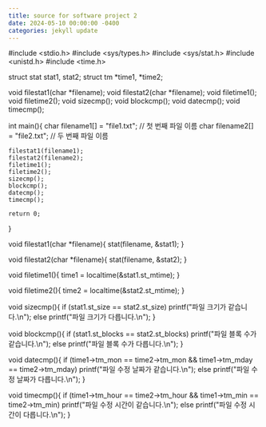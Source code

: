```yaml
---
title: source for software project 2
date: 2024-05-10 00:00:00 -0400
categories: jekyll update
---
```



#include <stdio.h>
#include <sys/types.h>
#include <sys/stat.h>
#include <unistd.h>
#include <time.h>

struct stat stat1, stat2;
struct tm *time1, *time2;

void filestat1(char *filename);
void filestat2(char *filename);
void filetime1();
void filetime2();
void sizecmp();
void blockcmp();
void datecmp();
void timecmp();

int main(){
    char filename1[] = "file1.txt"; // 첫 번째 파일 이름
    char filename2[] = "file2.txt"; // 두 번째 파일 이름

    filestat1(filename1);
    filestat2(filename2);
    filetime1();
    filetime2();
    sizecmp();
    blockcmp();
    datecmp();
    timecmp();

    return 0;
}

void filestat1(char *filename){
    stat(filename, &stat1);
}

void filestat2(char *filename){
    stat(filename, &stat2);
}

void filetime1(){
    time1 = localtime(&stat1.st_mtime);
}

void filetime2(){
    time2 = localtime(&stat2.st_mtime);
}

void sizecmp(){
    if (stat1.st_size == stat2.st_size)
        printf("파일 크기가 같습니다.\n");
    else
        printf("파일 크기가 다릅니다.\n");
}

void blockcmp(){
    if (stat1.st_blocks == stat2.st_blocks)
        printf("파일 블록 수가 같습니다.\n");
    else
        printf("파일 블록 수가 다릅니다.\n");
}

void datecmp(){
    if (time1->tm_mon == time2->tm_mon && time1->tm_mday == time2->tm_mday)
        printf("파일 수정 날짜가 같습니다.\n");
    else
        printf("파일 수정 날짜가 다릅니다.\n");
}

void timecmp(){
    if (time1->tm_hour == time2->tm_hour && time1->tm_min == time2->tm_min)
        printf("파일 수정 시간이 같습니다.\n");
    else
        printf("파일 수정 시간이 다릅니다.\n");
}
